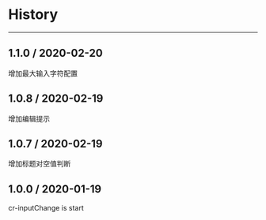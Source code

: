 # History
----

## 1.1.0 / 2020-02-20

增加最大输入字符配置

## 1.0.8 / 2020-02-19

增加编辑提示

## 1.0.7 / 2020-02-19

增加标题对空值判断

## 1.0.0 / 2020-01-19

cr-inputChange is start
